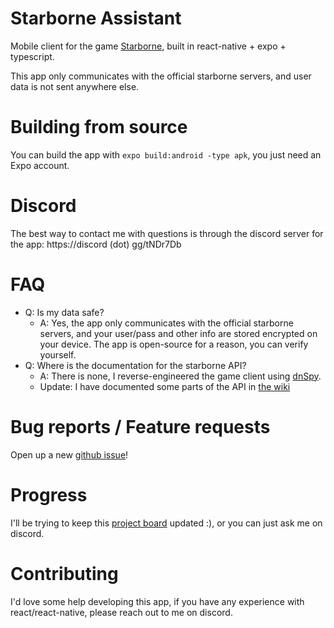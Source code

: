 # Starborne Assistant

Mobile client for the game [Starborne](https://starborne.com), built in react-native + expo + typescript.

This app only communicates with the official starborne servers, and user data is not sent anywhere else. 

# Building from source
You can build the app with `expo build:android -type apk`, you just need an Expo account.

# Discord
The best way to contact me with questions is through the discord server for the app: https://discord (dot) gg/tNDr7Db

# FAQ
- Q: Is my data safe?
  - A: Yes, the app only communicates with the official starborne servers, and your user/pass and other info are stored encrypted on your device. The app is open-source for a reason, you can verify yourself.
- Q: Where is the documentation for the starborne API?
  - A: There is none, I reverse-engineered the game client using [dnSpy](https://github.com/0xd4d/dnSpy).
  - Update: I have documented some parts of the API in [the wiki](https://github.com/arxenix/starborne-assistant/wiki)
 
# Bug reports / Feature requests
Open up a new [github issue](https://github.com/arxenix/starborne-assistant/issues/new)!

# Progress
I'll be trying to keep this [project board](https://github.com/arxenix/starborne-assistant/projects/1) updated :), or you can just ask me on discord.

# Contributing
I'd love some help developing this app, if you have any experience with react/react-native, please reach out to me on discord.
